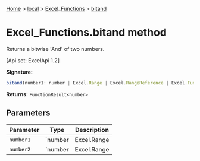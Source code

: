 [Home](./index) &gt; [local](local.md) &gt; [Excel\_Functions](local.excel_functions.md) &gt; [bitand](local.excel_functions.bitand.md)

# Excel\_Functions.bitand method

Returns a bitwise 'And' of two numbers. 

 \[Api set: ExcelApi 1.2\]

**Signature:**
```javascript
bitand(number1: number | Excel.Range | Excel.RangeReference | Excel.FunctionResult<any>, number2: number | Excel.Range | Excel.RangeReference | Excel.FunctionResult<any>): FunctionResult<number>;
```
**Returns:** `FunctionResult<number>`

## Parameters

|  Parameter | Type | Description |
|  --- | --- | --- |
|  `number1` | `number | Excel.Range | Excel.RangeReference | Excel.FunctionResult<any>` |  |
|  `number2` | `number | Excel.Range | Excel.RangeReference | Excel.FunctionResult<any>` |  |

